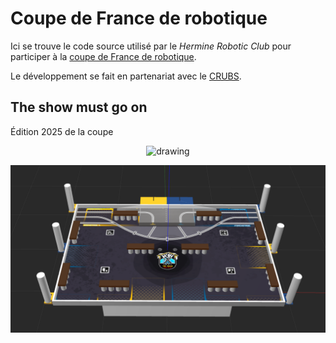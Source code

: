 # Coupe de France de robotique

Ici se trouve le code source utilisé par le *Hermine Robotic Club* pour participer 
à la [coupe de France de robotique](https://www.coupederobotique.fr).

Le développement se fait en partenariat avec le 
[CRUBS](https://clubrobotiqueubs.wixsite.com/crubs).

## The show must go on

Édition 2025 de la coupe

<p align="center">
    <img src="https://www.coupederobotique.fr/wp-content/uploads/logo-1-400x566.png" alt="drawing" height="200">
</p>

<p align="center">
    <img src="media/board_with_game_elements.png">
</p>
